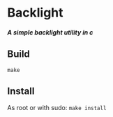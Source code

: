 # Backlight
##### A simple backlight utility in c

## Build
`make`

## Install
As root or with sudo: `make install`
